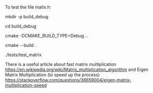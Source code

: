 To test the file matix.h:

mkdir -p build_debug

cd build_debug

cmake -DCMAKE_BUILD_TYPE=Debug .. 

cmake  --build . 

./tests/test_matrix



There is a useful article about fast matrix multiplication https://en.wikipedia.org/wiki/Matrix_multiplication_algorithm
and Eigen Matrix Multiplication (to speed up the process) https://stackoverflow.com/questions/36659004/eigen-matrix-multiplication-speed

